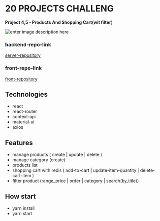 # 20 PROJECTS CHALLENG

**Project 4,5 - Products And Shopping Cart(wit filter)**

![enter image description here](https://s18.picofile.com/file/8436868426/admin_panel.JPG)

### backend-repo-link

[server-repository](https://github.com/MostafaZr-Dev/20projects-4-simpleShop-server)

### front-repo-link

[front-repository](https://github.com/MostafaZr-Dev/20projects-simpleShop-front)

## Technologies

- react
- react-router
- context-api
- material-ui
- axios

## Features

- manage products ( create | update | delete )
- manage category (create)
- products list
- shopping cart with redis ( add-to-cart | update-item-quantity | delete-cart-item )
- filter product (range_price | order | category | search(by_title))

## How start

- yarn install
- yarn start

